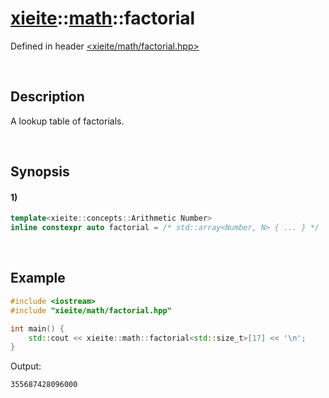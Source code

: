 # [xieite](../../xieite.md)\:\:[math](../../math.md)\:\:factorial
Defined in header [<xieite/math/factorial.hpp>](../../../include/xieite/math/factorial.hpp)

&nbsp;

## Description
A lookup table of factorials.

&nbsp;

## Synopsis
#### 1)
```cpp
template<xieite::concepts::Arithmetic Number>
inline constexpr auto factorial = /* std::array<Number, N> { ... } */
```

&nbsp;

## Example
```cpp
#include <iostream>
#include "xieite/math/factorial.hpp"

int main() {
    std::cout << xieite::math::factorial<std::size_t>[17] << '\n';
}
```
Output:
```
355687428096000
```
